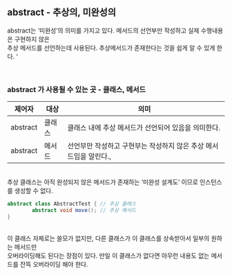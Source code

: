 ## abstract - 추상의, 미완성의

abstract는 ‘미완성’의 의미를 가지고 있다. 메서드의 선언부만 작성하고 실제 수행내용은 구현하지 않은 <br/>추상 메서드를 선언하는데 사용된다. 추상메서드가 존재한다는 것을 쉽게 알 수 있게 한다. ‘

<br/>

### abstract 가 사용될 수 있는 곳 - 클래스, 메서드

| 제어자 | 대상 | 의미 |
| --- | --- | --- |
| abstract | 클래스 | 클래스 내에 추상 메서드가 선언되어 있음을 의미한다. |
| abstract | 메서드 | 선언부만 작성하고 구현부는 작성하지 않은 추상 메서드임을 알린다., |

<br/>추상 클래스는 아직 완성되지 않은 메서드가 존재하는 ‘미완성 설계도’ 이므로 인스턴스를 생성할 수 없다.

```java
abstract class AbstractTest { // 추상 클래스
		abstract void move(); // 추상 메서드
}
```

<br/>이 클래스 자체로는 쓸모가 없지만, 다른 클래스가 이 클래스를 상속받아서 일부의 원하는 메서드만<br/> 오버라이딩해도 된다는 장점이 있다. 만일 이 클래스가 없다면 아무런 내용도 없는 메서드를 잔뜩 오버라이딩 해야 한다.